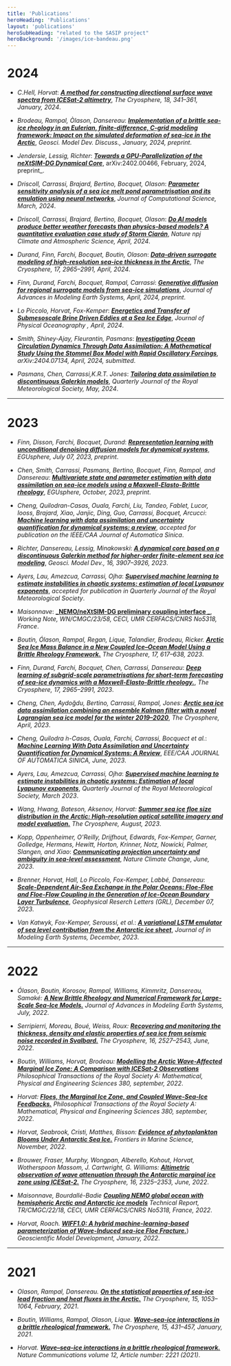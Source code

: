 ```yaml
---
title: 'Publications'
heroHeading: 'Publications'
layout: 'publications'
heroSubHeading: "related to the SASIP project"
heroBackground: '/images/ice-bandeau.png'
---
```


# 2024

- _C.Hell, Horvat_: [**_A method for constructing directional surface wave spectra from ICESat-2 altimetry_**](https://doi.org/10.5194/tc-18-341-2024), _The Cryosphere, 18, 341–361, January, 2024_.

- _Brodeau, Rampal, Òlason, Dansereau_: [**_Implementation of a brittle sea-ice rheology in an Eulerian, finite-difference, C-grid modeling framework: Impact on the simulated deformation of sea-ice in the Arctic_**](https://doi.org/10.5194/gmd-2023-231), _Geosci. Model Dev. Discuss., January, 2024, preprint_.

-  _Jendersie, Lessig, Richter_: [**_Towards a GPU-Parallelization of the neXtSIM-DG Dynamical Core_**](https://doi.org/10.48550/arXiv.2402.00466), arXiv:2402.00466, February, 2024, preprint_.

- _Driscoll, Carrassi, Brajard, Bertino, Bocquet, Olason_: [**_Parameter sensitivity analysis of a sea ice melt pond parametrisation and its emulation using neural networks_**](https://doi.org/10.1016/j.jocs.2024.102231), _Journal of Computational Science, March, 2024_.

- _Driscoll, Carrassi, Brajard, Bertino, Bocquet, Olason_: [**_Do AI models produce better weather forecasts than physics-based models? A quantitative evaluation case study of Storm Ciarán_**](https://www.nature.com/articles/s41612-024-00638-w), _Nature npj Climate and Atmospheric Science, April, 2024_.
 
- _Durand, Finn, Farchi, Bocquet, Boutin, Olason_: [**_Data-driven surrogate modeling of high-resolution sea-ice thickness in the Arctic_**](https://doi.org/10.5194/tc-18-1791-2024), _The Cryosphere, 17, 2965–2991, April, 2024_.

- _Finn, Durand, Farchi, Bocquet, Rampal, Carrassi_: [**_Generative diffusion for regional surrogate models from sea-ice simulations_**](https://doi.org/10.22541/au.171386536.64344222/v1), _Journal of Advances in Modeling Earth Systems, April, 2024, preprint_.

- _Lo Piccolo, Horvat, Fox-Kemper_: [**_Energetics and Transfer of Submesoscale Brine Driven Eddies at a Sea Ice Edge_**](https://doi.org/10.1175/JPO-D-23-0147.1), _Journal of Physical Oceanography , April, 2024_.

- _Smith, Shiney-Ajay, Fleurantin, Pasmans_: [**_Investigating Ocean Circulation Dynamics Through Data Assimilation: A Mathematical Study Using the Stommel Box Model with Rapid Oscillatory Forcings_**](https://doi.org/10.48550/arXiv.2404.07134), _arXiv:2404.07134, April, 2024, submitted_.

- _Pasmans, Chen, Carrassi,K.R.T. Jones_: [**_Tailoring data assimilation to discontinuous Galerkin models_**](https://doi.org/10.1002/qj.4737), 	_Quarterly Journal of the Royal Meteorological Society, May, 2024_.
  
---
# 2023

- _Finn, Disson, Farchi, Bocquet, Durand_: [**_Representation learning with unconditional denoising diffusion models for dynamical systems_**](https://doi.org/10.5194/egusphere-2023-2261), _EGUsphere, July 07, 2023, preprint_.

- _Chen, Smith, Carrassi, Pasmans, Bertino, Bocquet, Finn, Rampal, and Dansereau_: [**_Multivariate state and parameter estimation with data assimilation on sea-ice models using a Maxwell-Elasto-Brittle rheology_**](https://doi.org/10.5194/egusphere-2023-1809), _EGUsphere, October, 2023, preprint_.

- _Cheng, Quilodran-Casas, Ouala, Farchi, Liu, Tandeo, Fablet, Lucor, Iooss, Brajard, Xiao, Janjic, Ding, Guo, Carrassi, Bocquet, Arcucci_: [**_Machine learning with data assimilation and uncertainty quantification for dynamical systems: a review_**](https://arxiv.org/abs/2303.10462), _accepted for publication on the IEEE/CAA Journal of Automatica Sinica_.

- _Richter, Dansereau,  Lessig, Minakowski_: [**_A dynamical core based on a discontinuous Galerkin method for higher-order finite-element sea ice modeling_**](https://gmd.copernicus.org/articles/16/3907/2023/), _Geosci. Model Dev., 16, 3907–3926, 2023_. 

- _Ayers, Lau,  Amezcua,  Carrassi, Ojha_: [**_Supervised machine learning to estimate instabilities in chaotic systems: estimation of local Lyapunov exponents_**](https://arxiv.org/abs/2202.04944), _accepted for publication in Quarterly Journal of the Royal Meteorological Society_.

- _Maisonnave_: [**_NEMO/neXtSIM-DG preliminary coupling interface _**](https://cerfacs.fr/wp-content/uploads/2023/05/nemo_nxts_cpl_WN_CMGC_23_58.pdf), _Working Note, WN/CMGC/23/58, CECI, UMR CERFACS/CNRS No5318, France_.

- _Boutin, Ólason,  Rampal, Regan, Lique, Talandier, Brodeau,  Ricker._ [**_Arctic Sea Ice Mass Balance in a New Coupled Ice–Ocean Model Using a Brittle Rheology Framework._**](https://doi.org/10.5194/tc-17-617-2023) _The Cryosphere, 17, 617–638, 2023_.

- _Finn,  Durand,  Farchi,  Bocquet,  Chen,  Carrassi, Dansereau_: [**_Deep learning of subgrid-scale parametrisations for short-term forecasting of sea-ice dynamics with a Maxwell-Elasto-Brittle rheology._**](https://tc.copernicus.org/articles/17/2965/2023/), _The Cryosphere, 17, 2965–2991, 2023_.

- _Cheng,  Chen, Aydoğdu,  Bertino, Carrassi, Rampal, Jones_: [**_Arctic sea ice data assimilation combining an ensemble Kalman filter with a novel Lagrangian sea ice model for the winter 2019–2020_**](https://doi.org/10.5194/tc-17-1735-2023), _The Cryosphere, April, 2023_.

- _Cheng, Quilodra ́n-Casas, Ouala, Farchi, Carrassi, Bocquect et al._: [**_Machine Learning With Data Assimilation and Uncertainty Quantification for Dynamical Systems: A Review_**](https://www.ieee-jas.net/article/doi/10.1109/JAS.2023.123537), _EEE/CAA JOURNAL OF AUTOMATICA SINICA, June, 2023_.

- _Ayers, Lau, Amezcua, Carrassi, Ojha_: [**_Supervised machine learning to estimate instabilities in chaotic systems: Estimation of local Lyapunov exponents_**](https://doi.org/10.1002/qj.4450), _Quarterly Journal of the Royal Meteorological Society, March 2023_.

- _Wang, Hwang, Bateson, Aksenov, Horvat:_ [**_Summer sea ice floe size distribution in the Arctic: High-resolution optical satellite imagery and model evaluation._**](https://doi.org/10.5194/tc-17-3575-2023) _The Cryosphere, August, 2023_.

- _Kopp, Oppenheimer, O'Reilly, Drijfhout, Edwards, Fox-Kemper, Garner, Golledge, Hermans, Hewitt, Horton, Krinner, Notz, Nowicki, Palmer, Slangen, and Xiao_: [**_Communicating projection uncertainty and ambiguity in sea-level assessment_**](10.1038/s41558-023-01691-8), _Nature Climate Change, June, 2023_.

- _Brenner, Horvat, Hall, Lo Piccolo, Fox-Kemper, Labbé, Dansereau_: [**_Scale-Dependent Air-Sea Exchange in the Polar Oceans: Floe-Floe and Floe-Flow Coupling in the Generation of Ice-Ocean Boundary Layer Turbulence_**](https://doi.org/10.1029/2023GL105703), _Geophysical Reserch Letters (GRL), December 07, 2023_.

- _Van Katwyk, Fox-Kemper, Seroussi, et al._: [**_A variational LSTM emulator of sea level contribution from the Antarctic ice sheet_**](https://doi.org/10.1029/2023MS003899), _Journal of in Modeling Earth Systems, December, 2023_.
  
---
# 2022

- _Ólason, Boutin, Korosov, Rampal, Williams, Kimmritz, Dansereau, Samaké:_ [**_A New Brittle Rheology and Numerical Framework for Large-Scale Sea-Ice Models._**]( https://doi.org/10.1029/2021MS002685) _Journal of Advances in Modeling Earth Systems, July, 2022_.

- _Serripierri, Moreau, Boué, Weiss, Roux:_ [**_Recovering and monitoring the thickness, density and elastic properties of sea ice from seismic noise recorded in Svalbard._**](https://doi.org/10.5194/tc-16-2527-2022) _The Cryosphere, 16, 2527–2543, June, 2022_.

 - _Boutin, Williams, Horvat, Brodeau:_ [**_Modelling the Arctic Wave-Affected Marginal Ice Zone: A Comparison with ICESat-2 Observations_**](https://doi.org/10.1098/rsta.2021.0262) _Philosophical Transactions of the Royal Society A: Mathematical, Physical and Engineering Sciences 380, september, 2022_.

- _Horvat:_ [**_Floes, the Marginal Ice Zone, and Coupled Wave-Sea-Ice Feedbacks._**](https://doi.org/10.1098/rsta.2021.0252) _Philosophical Transactions of the Royal Society A: Mathematical, Physical and Engineering Sciences 380, september, 2022_.

- _Horvat, Seabrook, Cristi, Matthes, Bisson:_ [**_Evidence of phytoplankton Blooms Under Antarctic Sea Ice._**](https://doi.org/10.3389/fmars.2022.942799) _Frontiers in Marine Science, November, 2022_.

- _Brouwer, Fraser, Murphy, Wongpan, Alberello, Kohout, Horvat, Wotherspoon Massom, J. Cartwright, G. Williams:_ [**_Altimetric observation of wave attenuation through the Antarctic marginal ice zone using ICESat-2._**](https://doi.org/10.5194/tc-16-2325-2022) _The Cryosphere, 16, 2325–2353, June, 2022_. 

- _Maisonnave, Bourdallé-Badie_ [**_Coupling NEMO global ocean with hemispheric Arctic and Antarctic ice models_**](https://cerfacs.fr/wp-content/uploads/2022/03/support_esiwace_TR_CMGC_22_18.pdf) _Technical Report, TR/CMGC/22/18, CECI, UMR CERFACS/CNRS No5318, France, 2022_.

- _Horvat, Roach._ [**_WIFF1.0: A hybrid machine-learning-based parameterization of Wave-Induced sea-ice Floe Fracture._**](https://doi.org/10.5194/gmd-15-803-2022)) _Geoscientific Model Development, January, 2022_. 

---
# 2021

- _Olason, Rampal, Dansereau._ [**_On the statistical properties of sea-ice lead fraction and heat fluxes in the Arctic._**](https://doi.org/10.5194/tc-15-1053-2021) _The Cryosphere, 15, 1053–1064, February, 2021_. 

- _Boutin, Williams, Rampal, Olason, Lique._ [**_Wave–sea-ice interactions in a brittle rheological framework._**](https://doi.org/10.5194/tc-15-431-2021) _The Cryosphere, 15, 431–457, January, 2021_. 

- _Horvat._ [**_Wave–sea-ice interactions in a brittle rheological framework._**](https://doi.org/10.1038/s41467-021-22004-7) _Nature Communications volume 12, Article number: 2221 (2021)_.

  


